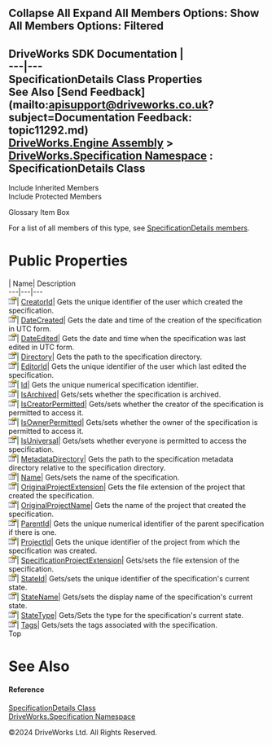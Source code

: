        

 Collapse All Expand All  Members Options: Show All  Members Options: Filtered   
---  
DriveWorks SDK Documentation  |   
---|---  
SpecificationDetails Class Properties   
See Also [Send Feedback](mailto:apisupport@driveworks.co.uk?subject=Documentation Feedback: topic11292.md)  
[DriveWorks.Engine Assembly](topic2156.md) > [DriveWorks.Specification Namespace](topic10764.md) : SpecificationDetails Class  
---  
  
Include Inherited Members    
Include Protected Members    


Glossary Item Box

For a list of all members of this type, see [SpecificationDetails members](topic11293.md).

# Public Properties

| Name| Description  
---|---|---  
![Public Property](dotnetimages/publicProperty.gif)| [CreatorId](topic11301.md)| Gets the unique identifier of the user which created the specification.   
![Public Property](dotnetimages/publicProperty.gif)| [DateCreated](topic11302.md)| Gets the date and time of the creation of the specification in UTC form.   
![Public Property](dotnetimages/publicProperty.gif)| [DateEdited](topic11303.md)| Gets the date and time when the specification was last edited in UTC form.   
![Public Property](dotnetimages/publicProperty.gif)| [Directory](topic11304.md)| Gets the path to the specification directory.   
![Public Property](dotnetimages/publicProperty.gif)| [EditorId](topic11305.md)| Gets the unique identifier of the user which last edited the specification.   
![Public Property](dotnetimages/publicProperty.gif)| [Id](topic11306.md)| Gets the unique numerical specification identifier.   
![Public Property](dotnetimages/publicProperty.gif)| [IsArchived](topic11307.md)| Gets/sets whether the specification is archived.   
![Public Property](dotnetimages/publicProperty.gif)| [IsCreatorPermitted](topic11308.md)| Gets/sets whether the creator of the specification is permitted to access it.   
![Public Property](dotnetimages/publicProperty.gif)| [IsOwnerPermitted](topic11309.md)| Gets/sets whether the owner of the specification is permitted to access it.   
![Public Property](dotnetimages/publicProperty.gif)| [IsUniversal](topic11310.md)| Gets/sets whether everyone is permitted to access the specification.   
![Public Property](dotnetimages/publicProperty.gif)| [MetadataDirectory](topic11311.md)| Gets the path to the specification metadata directory relative to the specification directory.   
![Public Property](dotnetimages/publicProperty.gif)| [Name](topic11312.md)| Gets/sets the name of the specification.   
![Public Property](dotnetimages/publicProperty.gif)| [OriginalProjectExtension](topic11313.md)| Gets the file extension of the project that created the specification.   
![Public Property](dotnetimages/publicProperty.gif)| [OriginalProjectName](topic11314.md)| Gets the name of the project that created the specification.   
![Public Property](dotnetimages/publicProperty.gif)| [ParentId](topic11315.md)| Gets the unique numerical identifier of the parent specification if there is one.   
![Public Property](dotnetimages/publicProperty.gif)| [ProjectId](topic11316.md)| Gets the unique identifier of the project from which the specification was created.   
![Public Property](dotnetimages/publicProperty.gif)| [SpecificationProjectExtension](topic11317.md)| Gets/sets the file extension of the specification.   
![Public Property](dotnetimages/publicProperty.gif)| [StateId](topic11318.md)| Gets/sets the unique identifier of the specification's current state.   
![Public Property](dotnetimages/publicProperty.gif)| [StateName](topic11319.md)| Gets/sets the display name of the specification's current state.   
![Public Property](dotnetimages/publicProperty.gif)| [StateType](topic11320.md)| Gets/Sets the type for the specification's current state.   
![Public Property](dotnetimages/publicProperty.gif)| [Tags](topic11321.md)| Gets/sets the tags associated with the specification.   
Top

# See Also

#### Reference

[SpecificationDetails Class](topic11292.md)   
[DriveWorks.Specification Namespace](topic10764.md)

©2024 DriveWorks Ltd. All Rights Reserved.
